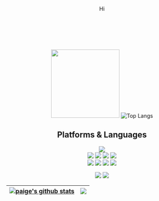 <div align=center>
  <p>
 
</p>
<p>
  Hi <br/>
  <br/><br/>
  <br/>
  <br/><br/>
</p>
  
  
  
   <img height="180em" src="https://github-readme-stats.vercel.app/api?username=paige1996&show_icons=true&hide_border=true&&count_private=true&include_all_commits=true" />    ![Top Langs](https://github-readme-stats.vercel.app/api/top-langs/?username=paige1996&layout=compact&hide_border=true&theme=white)

  
  
  ## Platforms & Languages
<p>
  <img src="https://img.shields.io/badge/python-3776AB?style=for-the-badge&logo=python&logoColor=white">
  <br>
    <img src="https://img.shields.io/badge/html5-E34F26?style=for-the-badge&logo=html5&logoColor=white">
  <img src="https://img.shields.io/badge/css-1572B6?style=for-the-badge&logo=css3&logoColor=white">
  <img src="https://img.shields.io/badge/javascript-F7DF1E?style=for-the-badge&logo=javascript&logoColor=black">
  <img src="https://img.shields.io/badge/jquery-0769AD?style=for-the-badge&logo=jquery&logoColor=white">
  <br>
     <img src="https://img.shields.io/badge/mongoDB-47A248?style=for-the-badge&logo=MongoDB&logoColor=white">
    <img src="https://img.shields.io/badge/django-092E20?style=for-the-badge&logo=django&logoColor=white">
  <img src="https://img.shields.io/badge/flask-000000?style=for-the-badge&logo=flask&logoColor=white">
      <img src="https://img.shields.io/badge/bootstrap-7952B3?style=for-the-badge&logo=bootstrap&logoColor=white">
  <br>
</p>
<p>
  <img src="https://img.shields.io/badge/github-181717?style=for-the-badge&logo=github&logoColor=white">
  <img src="https://img.shields.io/badge/git-F05032?style=for-the-badge&logo=git&logoColor=white">
</p>
</div>
</div>



| <a href="https://github.com/Paige1996/github-readme-stats"><img align="center" src="https://github-readme-stats.vercel.app/api?username=Paige1996&show_icons=true&include_all_commits=true&theme=buefy&hide_border=true" alt="paige's github stats" /></a> | <a href="https://github.com/Paige1996/github-readme-stats"><img align="center" src="https://github-readme-stats.vercel.app/api/top-langs/?username=Paige1996&layout=compact&theme=buefy&hide_border=true" /></a> |
| ------------- | ------------- |
